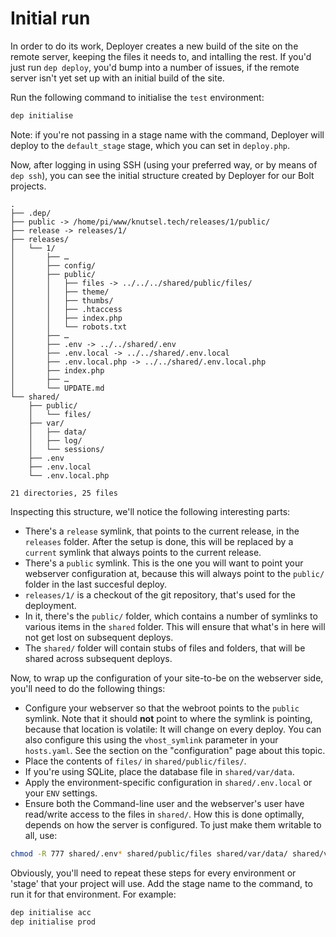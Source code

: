 Initial run
===========

In order to do its work, Deployer creates a new build of the site on the remote
server, keeping the files it needs to, and intalling the rest. If you'd just
run `dep deploy`, you'd bump into a number of issues, if the remote server
isn't yet set up with an initial build of the site.

Run the following command to initialise the `test` environment:

```bash
dep initialise
```

Note: if you're not passing in a stage name with the command, Deployer will
deploy to the `default_stage` stage, which you can set in `deploy.php`.

Now, after logging in using SSH (using your preferred way, or by means of `dep
ssh`), you can see the initial structure created by Deployer for our Bolt
projects.

```text
.
├── .dep/
├── public -> /home/pi/www/knutsel.tech/releases/1/public/
├── release -> releases/1/
├── releases/
│   └── 1/
│       ├── …
│       ├── config/
│       ├── public/
│       │   ├── files -> ../../../shared/public/files/
│       │   ├── theme/
│       │   ├── thumbs/
│       │   ├── .htaccess
│       │   ├── index.php
│       │   └── robots.txt
│       ├── …
│       ├── .env -> ../../shared/.env
│       ├── .env.local -> ../../shared/.env.local
│       ├── .env.local.php -> ../../shared/.env.local.php
│       ├── index.php
│       ├── …
│       └── UPDATE.md
└── shared/
    ├── public/
    │   └── files/
    ├── var/
    │   ├── data/
    │   ├── log/
    │   └── sessions/
    ├── .env
    ├── .env.local
    └── .env.local.php

21 directories, 25 files
```

Inspecting this structure, we'll notice the following interesting parts:

- There's a `release` symlink, that points to the current release, in the
  `releases` folder. After the setup is done, this will be replaced by a
  `current` symlink that always points to the current release.
- There's a `public` symlink. This is the one you will want to point your
  webserver configuration at, because this will always point to the `public/`
  folder in the last succesful deploy.
- `releases/1/` is a checkout of the git repository, that's used for the
  deployment.
- In it, there's the `public/` folder, which contains a number of symlinks to
  various items in the `shared` folder. This will ensure that what's in here
  will not get lost on subsequent deploys.
- The `shared/` folder will contain stubs of files and folders, that will be
  shared across subsequent deploys.

Now, to wrap up the configuration of your site-to-be on the webserver side,
you'll need to do the following things:

- Configure your webserver so that the webroot points to the `public` symlink.
  Note that it should **not** point to where the symlink is pointing, because
  that location is volatile: It will change on every deploy. You can also
  configure this using the `vhost_symlink` parameter in your `hosts.yaml`. See
  the section on the "configuration" page about this topic.
- Place the contents of `files/` in `shared/public/files/`.
- If you're using SQLite, place the database file in `shared/var/data`.
- Apply the environment-specific configuration in `shared/.env.local` or your
  `ENV` settings.
- Ensure both the Command-line user and the webserver's user have read/write
  access to the files in `shared/`. How this is done optimally, depends on how
  the server is configured. To just make them writable to all, use:

```bash
chmod -R 777 shared/.env* shared/public/files shared/var/data/ shared/var/log shared/var/sessions
```

Obviously, you'll need to repeat these steps for every environment or 'stage'
that your project will use. Add the stage name to the command, to run it for
that environment. For example:

```bash
dep initialise acc
dep initialise prod
```
